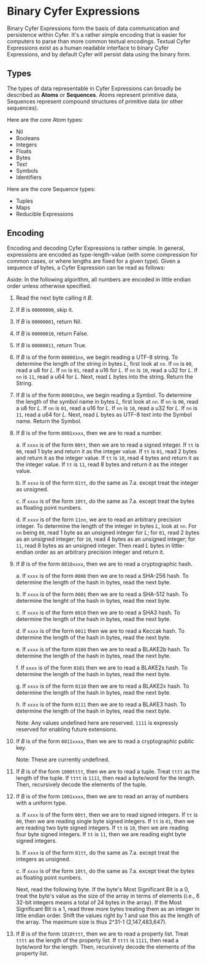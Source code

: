 # Binary Cyfer Expressions

Binary Cyfer Expressions form the basis of data communication and persistence within Cyfer. It's a rather simple encoding that is easier for computers to parse than more common textual encodings. Textual Cyfer Expressions exist as a human readable interface to binary Cyfer Expressions, and by default Cyfer will persist data using the binary form.

## Types

The types of data representable in Cyfer Expressions can broadly be described as **Atoms** or **Sequences**. Atoms represent primitive data, Sequences represent compound structures of primitive data (or other sequences).

Here are the core Atom types:
- Nil
- Booleans
- Integers
- Floats
- Bytes
- Text
- Symbols
- Identifiers

Here are the core Sequence types:
- Tuples
- Maps
- Reducible Expressions

## Encoding

Encoding and decoding Cyfer Expressions is rather simple. In general, expressions are encoded as type-length-value (with some compression for common cases, or where lengths are fixed for a given type). Given a sequence of bytes, a Cyfer Expression can be read as follows:

Aside: In the following algorithm, all numbers are encoded in little endian order unless otherwise specified.

1. Read the next byte calling it *B*.

2. If *B* is `00000000`, skip it.

3. If *B* is `00000001`, return Nil.

4. If *B* is `00000010`, return False.

5. If *B* is `00000011`, return True.

6. If *B* is of the form `000001nn`, we begin reading a UTF-8 string. To determine the length of the string in bytes *L*, first look at `nn`. If `nn` is `00`, read a u8 for *L*. If `nn` is `01`, read a u16 for *L*. If `nn` is `10`, read a u32 for *L*. If `nn` is `11`, read a u64 for *L*. Next, read *L* bytes into the string. Return the String.

7. If *B* is of the form `000010nn`, we begin reading a Symbol. To determine the length of the symbol name in bytes *L*, first look at `nn`. If `nn` is `00`, read a u8 for *L*. If `nn` is `01`, read a u16 for *L*. If `nn` is `10`, read a u32 for *L*. If `nn` is `11`, read a u64 for *L*. Next, read *L* bytes as UTF-8 text into the Symbol name. Return the Symbol.

8. If *B* is of the form `0001xxxx`, then we are to read a number.

    a. If `xxxx` is of the form `00tt`, then we are to read a signed integer. If `tt` is `00`, read 1 byte and return it as the integer value. If `tt` is `01`, read 2 bytes and return it as the integer value. If `tt` is `10`, read 4 bytes and return it as the integer value. If `tt` is `11`, read 8 bytes and return it as the integer value.

    b. If `xxxx` is of the form `01tt`, do the same as 7.a. except treat the integer as unsigned.

    c. If `xxxx` is of the form `10tt`, do the same as 7.a. except treat the bytes as floating point numbers.

    d. If `xxxx` is of the form `11nn`, we are to read an arbitrary precision integer. To determine the length of the integer in bytes *L*, look at `nn`. For `nn` being `00`, read 1 byte as an unsigned integer for *L*; for `01`, read 2 bytes as an unsigned integer; for `10`, read 4 bytes as an unsigned integer; for `11`, read 8 bytes as an unsigned integer. Then read *L* bytes in little-endian order as an arbitrary precision integer and return it.

9. If *B* is of the form `0010xxxx`, then we are to read a cryptographic hash.

    a. If `xxxx` is of the form `0000` then we are to read a SHA-256 hash. To determine the length of the hash in bytes, read the next byte.

    b. If `xxxx` is of the form `0001` then we are to read a SHA-512 hash. To determine the lenght of the hash in bytes, read the next byte.

    c. If `xxxx` is of the form `0010` then we are to read a SHA3 hash. To determine the length of the hash in bytes, read the next byte.

    d. If `xxxx` is of the form `0011` then we are to read a Keccak hash. To determine the length of the hash in bytes, read the next byte.

    e. If `xxxx` is of the form `0100` then we are to read a BLAKE2b hash. To determine the length of the hash in bytes, read the next byte.

    f. If `xxxx` is of the form `0101` then we are to read a BLAKE2s hash. To determine the length of the hash in bytes, read the next byte.

    g. If `xxxx` is of the form `0110` then we are to read a BLAKE2x hash. To determine the length of the hash in bytes, read the next byte.

    h. If `xxxx` is of the form `0111` then we are to read a BLAKE3 hash. To determine the length of the hash in bytes, read the next byte.

    Note: Any values undefined here are reserved. `1111` is expressly reserved for enabling future extensions.

10. If *B* is of the form `0011xxxx`, then we are to read a cryptographic public key.

    Note: These are currently undefined.

11. If *B* is of the form `1000tttt`, then we are to read a tuple. Treat `tttt` as the length of the tuple. If `tttt` is `1111`, then read a byte/word for the length. Then, recursively decode the elements of the tuple.

12. If *B* is of the form `1001xxxx`, then we are to read an array of numbers with a uniform type.

    a. If `xxxx` is of the form `00tt`, then we are to read signed integers. If `tt` is `00`, then we are reading single byte signed integers. If `tt` is `01`, then we are reading two byte signed integers. If `tt` is `10`, then we are reading four byte signed integers. If `tt` is `11`, then we are reading eight byte signed integers.

    b. If `xxxx` is of the form `01tt`, do the same as 7.a. except treat the integers as unsigned.

    c. If `xxxx` is of the form `10tt`, do the same as 7.a. except treat the bytes as floating point numbers.

    Next, read the following byte. If the byte's Most Significant Bit is a 0, treat the byte's value as the size of the array in terms of elements (i.e., 6 32-bit integers means a total of 24 bytes in the array). If the Most Significant Bit is a 1, read three more bytes treating them as an integer in little endian order. Shift the values right by 1 and use this as the length of the array. The maximum size is thus 2^31-1 (2,147,483,647).

13. If *B* is of the form `1010tttt`, then we are to read a property list. Treat `tttt` as the length of the property list. If `tttt` is `1111`, then read a byte/word for the length. Then, recursively decode the elements of the property list.
